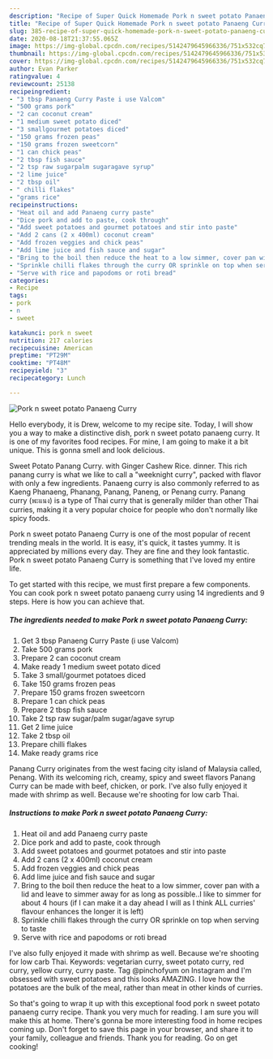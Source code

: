 ```yaml
---
description: "Recipe of Super Quick Homemade Pork n sweet potato Panaeng Curry"
title: "Recipe of Super Quick Homemade Pork n sweet potato Panaeng Curry"
slug: 385-recipe-of-super-quick-homemade-pork-n-sweet-potato-panaeng-curry
date: 2020-08-18T21:37:55.065Z
image: https://img-global.cpcdn.com/recipes/5142479645966336/751x532cq70/pork-n-sweet-potato-panaeng-curry-recipe-main-photo.jpg
thumbnail: https://img-global.cpcdn.com/recipes/5142479645966336/751x532cq70/pork-n-sweet-potato-panaeng-curry-recipe-main-photo.jpg
cover: https://img-global.cpcdn.com/recipes/5142479645966336/751x532cq70/pork-n-sweet-potato-panaeng-curry-recipe-main-photo.jpg
author: Evan Parker
ratingvalue: 4
reviewcount: 25138
recipeingredient:
- "3 tbsp Panaeng Curry Paste i use Valcom"
- "500 grams pork"
- "2 can coconut cream"
- "1 medium sweet potato diced"
- "3 smallgourmet potatoes diced"
- "150 grams frozen peas"
- "150 grams frozen sweetcorn"
- "1 can chick peas"
- "2 tbsp fish sauce"
- "2 tsp raw sugarpalm sugaragave syrup"
- "2 lime juice"
- "2 tbsp oil"
- " chilli flakes"
- "grams rice"
recipeinstructions:
- "Heat oil and add Panaeng curry paste"
- "Dice pork and add to paste, cook through"
- "Add sweet potatoes and gourmet potatoes and stir into paste"
- "Add 2 cans (2 x 400ml) coconut cream"
- "Add frozen veggies and chick peas"
- "Add lime juice and fish sauce and sugar"
- "Bring to the boil then reduce the heat to a low simmer, cover pan with a lid and leave to simmer away for as long as possible..I like to simmer for about 4 hours (if I can make it a day ahead I will as I think ALL curries&#39; flavour enhances the longer it is left)"
- "Sprinkle chilli flakes through the curry OR sprinkle on top when serving to taste"
- "Serve with rice and papodoms or roti bread"
categories:
- Recipe
tags:
- pork
- n
- sweet

katakunci: pork n sweet 
nutrition: 217 calories
recipecuisine: American
preptime: "PT29M"
cooktime: "PT48M"
recipeyield: "3"
recipecategory: Lunch

---
```



![Pork n sweet potato Panaeng Curry](https://img-global.cpcdn.com/recipes/5142479645966336/751x532cq70/pork-n-sweet-potato-panaeng-curry-recipe-main-photo.jpg)

Hello everybody, it is Drew, welcome to my recipe site. Today, I will show you a way to make a distinctive dish, pork n sweet potato panaeng curry. It is one of my favorites food recipes. For mine, I am going to make it a bit unique. This is gonna smell and look delicious.

Sweet Potato Panang Curry. with Ginger Cashew Rice. dinner. This rich panang curry is what we like to call a &#34;weeknight curry&#34;, packed with flavor with only a few ingredients. Panaeng curry is also commonly referred to as Kaeng Phanaeng, Phanang, Panang, Paneng, or Penang curry. Panang curry (พะแนง) is a type of Thai curry that is generally milder than other Thai curries, making it a very popular choice for people who don&#39;t normally like spicy foods.

Pork n sweet potato Panaeng Curry is one of the most popular of recent trending meals in the world. It is easy, it's quick, it tastes yummy. It is appreciated by millions every day. They are fine and they look fantastic. Pork n sweet potato Panaeng Curry is something that I've loved my entire life.


To get started with this recipe, we must first prepare a few components. You can cook pork n sweet potato panaeng curry using 14 ingredients and 9 steps. Here is how you can achieve that.

<!--inarticleads1-->

##### The ingredients needed to make Pork n sweet potato Panaeng Curry:

1. Get 3 tbsp Panaeng Curry Paste (i use Valcom)
1. Take 500 grams pork
1. Prepare 2 can coconut cream
1. Make ready 1 medium sweet potato diced
1. Take 3 small/gourmet potatoes diced
1. Take 150 grams frozen peas
1. Prepare 150 grams frozen sweetcorn
1. Prepare 1 can chick peas
1. Prepare 2 tbsp fish sauce
1. Take 2 tsp raw sugar/palm sugar/agave syrup
1. Get 2 lime juice
1. Take 2 tbsp oil
1. Prepare  chilli flakes
1. Make ready grams rice


Panang Curry originates from the west facing city island of Malaysia called, Penang. With its welcoming rich, creamy, spicy and sweet flavors Panang Curry can be made with beef, chicken, or pork. I&#39;ve also fully enjoyed it made with shrimp as well. Because we&#39;re shooting for low carb Thai. 

<!--inarticleads2-->

##### Instructions to make Pork n sweet potato Panaeng Curry:

1. Heat oil and add Panaeng curry paste
1. Dice pork and add to paste, cook through
1. Add sweet potatoes and gourmet potatoes and stir into paste
1. Add 2 cans (2 x 400ml) coconut cream
1. Add frozen veggies and chick peas
1. Add lime juice and fish sauce and sugar
1. Bring to the boil then reduce the heat to a low simmer, cover pan with a lid and leave to simmer away for as long as possible..I like to simmer for about 4 hours (if I can make it a day ahead I will as I think ALL curries&#39; flavour enhances the longer it is left)
1. Sprinkle chilli flakes through the curry OR sprinkle on top when serving to taste
1. Serve with rice and papodoms or roti bread


I&#39;ve also fully enjoyed it made with shrimp as well. Because we&#39;re shooting for low carb Thai. Keywords: vegetarian curry, sweet potato curry, red curry, yellow curry, curry paste. Tag @pinchofyum on Instagram and I&#39;m obsessed with sweet potatoes and this looks AMAZING. I love how the potatoes are the bulk of the meal, rather than meat in other kinds of curries. 

So that's going to wrap it up with this exceptional food pork n sweet potato panaeng curry recipe. Thank you very much for reading. I am sure you will make this at home. There's gonna be more interesting food in home recipes coming up. Don't forget to save this page in your browser, and share it to your family, colleague and friends. Thank you for reading. Go on get cooking!
